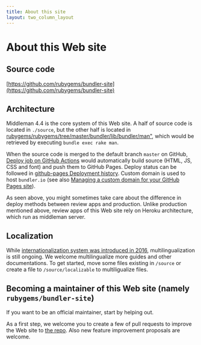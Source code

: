 ```yaml
---
title: About this site
layout: two_column_layout
---
```


# About this Web site

## Source code

[https://github.com/rubygems/bundler-site](https://github.com/rubygems/bundler-site)

## Architecture

Middleman 4.4 is the core system of this Web site.
A half of source code is located in `./source`,
but the other half is located in [rubygems/rubygems/tree/master/bundler/lib/bundler/man"](https://github.com/rubygems/rubygems/tree/master/bundler/lib/bundler/man),
which would be retrieved by executing `bundle exec rake man`.

When the source code is merged to the default branch `master` on GitHub,
[Deploy job on GitHub Actions](https://github.com/rubygems/bundler-site/blob/HEAD/.github/workflows/deploy.yml)
would automatically build source (HTML, JS, CSS and font) and push them to GitHub Pages.
Deploy status can be followed in
[github-pages Deployment history](https://github.com/rubygems/bundler-site/deployments/activity_log?environment=github-pages).
Custom domain is used to host `bundler.io` (see also
[Managing a custom domain for your GitHub Pages site](https://docs.github.com/en/pages/configuring-a-custom-domain-for-your-github-pages-site/managing-a-custom-domain-for-your-github-pages-site#configuring-a-subdomain)).

As seen above, you might sometimes take care about the difference in
deploy methods between review apps and production. Unlike production
mentioned above, review apps of this Web site rely on Heroku architecture,
which run as middleman server.

## Localization

While
[internationalization system was introduced in 2016](/blog/2016/07/10/bundler-1-13-and-redesigned-bundler-io.html),
multilingualization is still ongoing.
We welcome multilingualize more guides and other documentations.
To get started, move some files existing in `/source`
or create a file to `/source/localizable`
to multiligualize
files.

## Becoming a maintainer of this Web site (namely `rubygems/bundler-site`)

If you want to be an official maintainer, start by helping out.

As a first step, we welcome you to create a few of pull requests to improve
the Web site to [the repo](https://github.com/rubygems/bundler-site/pulls).
Also new feature improvement proposals are welcome.
